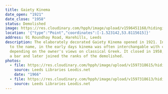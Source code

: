 ```yaml
---
title: Gaiety Kinema
date_open: "1921"
date_close: "1958"
status: Demolished
image: https://res.cloudinary.com/hpph/image/upload/v1596451168/hidinginplainsight/gaiety.svg
location: '{"type":"Point","coordinates":[-1.523142,53.8115615]}'
address: 91 Roundhay Road, Harehills, Leeds
description: The elaborately decorated Gaiety Kinema opened in 1921. In regards
  to the name, in the early days kinema was often interchangable with cinema
  depending on the owner's views on classical Greek. It closed in 1958, becoming
  a bar and later joined the ranks of the demolished.
photos:
  - file: https://res.cloudinary.com/hpph/image/upload/v1597318615/hidinginplainsight/Gaiety_Kinema_Leeds_Libraries_2011125_172986.jpg
    source: Leeds Libraries Leodis.net
    date: "1966"
  - file: https://res.cloudinary.com/hpph/image/upload/v1597318613/hidinginplainsight/Gaiety_Kinema_Leeds_Libraries_200673_161483.jpg
    source: Leeds Libraries Leodis.net
---
```

